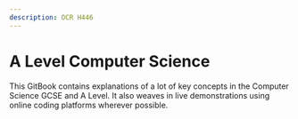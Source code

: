 ```yaml
---
description: OCR H446
---
```


# A Level Computer Science

This GitBook contains explanations of a lot of key concepts in the Computer Science GCSE and A Level. It also weaves in live demonstrations using online coding platforms wherever possible.

